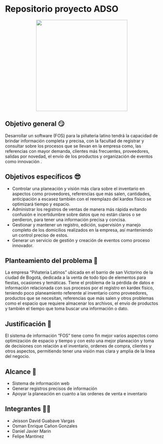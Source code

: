 


# Repositorio proyecto ADSO

<p align="center"><img width="300" src="https://github.com/senauti/project-gaes-2-fos/blob/main/LOGO/logo%20claro.jpeg?raw=true"><p/>

## Objetivo general 😏
Desarrollar un software  (FOS) para la piñateria latino tendrá la capacidad de brindar información completa y precisa, con la facultad de registrar y consultar sobre los procesos que se llevan en la empresa como, las referencias con mayor demanda, clientes más frecuentes, proveedores, salidas por novedad, el envío de los productos y organización de eventos como innovación .

## Objetivos específicos 😎
- Controlar una planeación y visión más clara sobre el inventario en aspectos como proveedores, referencias que más salen, cantidades, anticipación a escasez también con el reemplazo del kardex físico se optimizará tiempo y espacio. 
- Administrar los registros de ventas de manera más rápida evitando confusión e incertidumbre sobre datos que no están claros o se perdieron, para tener una información precisa y concisa. 
- Gestionar y mantener un registro, edición, supervisión y manejo completo de los domicilios realizados en la empresa, así manteniendo un control preciso de estos. 
- Generar un servicio de gestión y creación  de eventos como proceso innovador. 

## Planteamiento del problema 🤢

La empresa “Piñatería Latinos” ubicada en el barrio de san Victorino de la ciudad de Bogotá, dedicada a la venta de todo tipo de elementos para fiestas, ocasiones y temáticas. Tiene el problema de la pérdida de datos e información relacionada con sus procesos por el registro en kardex físico, teniendo poco planeamiento referente al inventario como proveedores, productos que se necesitan, referencias que más salen y otros problemas como el espacio que requiere almacenar los archivos, el envío de productos y también el tiempo que toma buscar una información o dato. 

## Justificación 👀

El sistema de información “FOS” tiene como fin mejor varios aspectos como optimización de espacio y tiempo y con esto una mejor planeación y toma de decisiones con relación a el inventario, ordenes de compra, clientes y otros aspectos, permitiendo tener una visión mas clara y amplia de la línea del negocio.

## Alcance 🤯
- Sistema de información web
- Generar registros precisos de información
- Apoyar la planeación en cuanto a las ordenes de venta e inventario


## Integrantes 🐱‍👤
- Jeisson David Guabave Vargas
- Osman Enrique Cañon Gonzales
- Daniel Javier Marin
- Felipe Mantinez 
  




